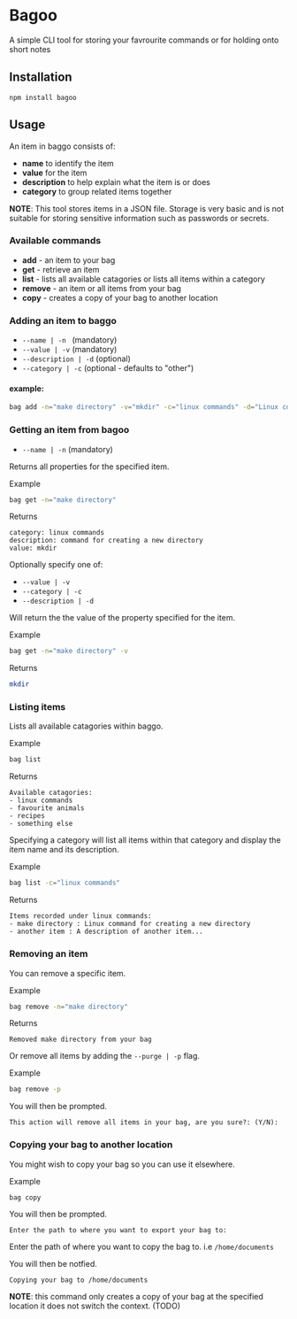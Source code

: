 # Bagoo
A simple CLI tool for storing your favrourite commands or for holding onto short notes
## Installation
`npm install bagoo`

## Usage
An item in baggo consists of:
- **name** to identify the item
- **value** for the item
- **description** to help explain what the item is or does
- **category** to group related items together

**NOTE**: This tool stores items in a JSON file. Storage is very basic and is not suitable for storing sensitive information such as passwords or secrets. 
### Available commands
- **add** - an item to your bag
- **get** - retrieve an item
- **list** - lists all available catagories or lists all items within a category
- **remove** - an item or all items from your bag
- **copy** - creates a copy of your bag to another location
### Adding an item to baggo
- `--name | -n ` (mandatory)
- `--value | -v` (mandatory)
- `--description | -d` (optional)
- `--category | -c` (optional - defaults to "other")

#### example:
```sh
bag add -n="make directory" -v="mkdir" -c="linux commands" -d="Linux command for creating a new directory"
```

### Getting an item from bagoo
- `--name | -n` (mandatory)

Returns all properties for the specified item.

Example
```sh
bag get -n="make directory"
```

Returns
```
category: linux commands
description: command for creating a new directory
value: mkdir
```
Optionally specify one of:
- `--value | -v`
- `--category | -c`
- `--description | -d`

Will return the the value of the property specified for the item.

Example
```sh
bag get -n="make directory" -v
```
Returns
```sh
mkdir
```

### Listing items
Lists all available catagories within baggo.

Example
```sh
bag list
```
Returns
```
Available catagories:
- linux commands
- favourite animals
- recipes
- something else
```

Specifying a category will list all items within that category and display the item name and its description.

Example
```sh
bag list -c="linux commands"
```

Returns
```
Items recorded under linux commands:
- make directory : Linux command for creating a new directory
- another item : A description of another item... 
```

### Removing an item
You can remove a specific item.

Example 
```sh
bag remove -n="make directory"
```
Returns
```
Removed make directory from your bag
```
Or remove all items by adding the `--purge | -p` flag.

Example
```sh
bag remove -p
```
You will then be prompted.
```
This action will remove all items in your bag, are you sure?: (Y/N): 
```

### Copying your bag to another location
You might wish to copy your bag so you can use it elsewhere.

Example
```sh
bag copy
```
You will then be prompted.
```
Enter the path to where you want to export your bag to:
```
Enter the path of where you want to copy the bag to.
i.e `/home/documents`

You will then be notfied.
```
Copying your bag to /home/documents
```

**NOTE**: this command only creates a copy of your bag at the specified location it does not switch the context. (TODO)
